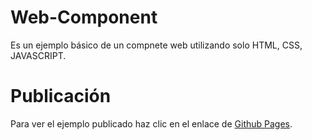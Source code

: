# Web-Component

Es un ejemplo básico de un compnete web utilizando solo HTML, CSS, JAVASCRIPT.

# Publicación

Para ver el ejemplo publicado haz clic en el enlace de  [Github Pages](https://devwilsonm.github.io/Web-Component/).
